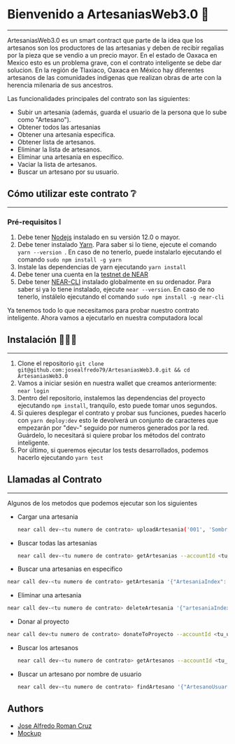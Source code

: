 # Bienvenido a ArtesaniasWeb3.0 📖
---
ArtesaniasWeb3.0 es un smart contract que parte de la idea que los artesanos son
los productores de las artesanias y deben de recibir regalias por la pieza que se vendio
a un precio mayor. En el estado de Oaxaca en Mexico esto es un problema grave, con el contrato inteligente se debe dar solucion.
En la región de Tlaxiaco, Oaxaca en México hay diferentes artesanos de las comunidades indigenas que realizan obras de arte con la herencia milenaria de sus ancestros.

Las funcionalidades principales del contrato son las siguientes:
* Subir un artesania (además, guarda el usuario de la persona que lo sube como "Artesano").
* Obtener todos las artesanias
* Obtener una artesania especifica.
* Obtener lista de artesanos.
* Eliminar la lista de artesanos.
* Eliminar una artesania en específico.
* Vaciar la lista de artesanos.
* Buscar un artesano por su usuario.

## Cómo utilizar este contrato ❔
---
### Pré-requisitos ❕
1. Debe tener [Nodejs](https://nodejs.org/en/) instalado en su versión 12.0 o mayor.
2. Debe tener instalado [Yarn](https://yarnpkg.com/). Para saber si lo tiene, ejecute el comando ```yarn --version ```. En caso de no tenerlo, puede instalarlo ejecutando el comando ```sudo npm install -g yarn```
3. Instale las dependencias de yarn ejecutando ```yarn install```
4. Debe tener una cuenta en la [testnet de NEAR](https://wallet.testnet.near.org/)
5. Debe tener [NEAR-CLI](https://github.com/near/near-cli) instalado globalmente en su ordenador. Para saber si ya lo tiene instalado, ejecute ```near --version```. En caso de no tenerlo, instálelo ejecutando el comando ```sudo npm install -g near-cli``` 

Ya tenemos todo lo que necesitamos para probar nuestro contrato inteligente. Ahora vamos a ejecutarlo en nuestra computadora local

## Instalación 📖🐱‍💻
---
1. Clone el repositorio ```git clone git@github.com:josealfredo79/ArtesaniasWeb3.0.git && cd ArtesaniasWeb3.0```
2. Vamos a iniciar sesión en nuestra wallet que creamos anteriormente: ```near login```
3. Dentro del repositorio, instalemos las dependencias del proyecto ejecutando ```npm install```, tranquilo, esto puede tomar unos segundos.
4. Si quieres desplegar el contrato y probar sus funciones, puedes hacerlo con ```yarn deploy:dev``` esto le devolverá un conjunto de caracteres que empezarán por "dev-" seguido por numeros generados por la red. Guárdelo, lo necesitará si quiere probar los métodos del contrato inteligente.
5. Por último, si queremos ejecutar los tests desarrollados, podemos hacerlo ejecutando ```yarn test```
   
## Llamadas al Contrato 
---
Algunos de los metodos que podemos ejecutar son los siguientes
- Cargar una artesania
  ```bash
  near call dev-<tu numero de contrato> uploadArtesania('001', 'Sombrero','Sombrero de palma', 'https://www.istockphoto.com/es/foto/sombrero-hecho-de-hojas-de-palma-gm500937574-81078667', 'https://ipfs.io/ipfs/bafybeia5khhhukn672acm6sfredqdereor7n7zsoobvrwcqk7rmn6ihffi', '10000000000000000')' --accountId <tu_user.testnet>
  ```
- Buscar todas las artesanias 
  ```bash
  near call dev-<tu numero de contrato> getArtesanias --accountId <tu_user.testnet>
  ```
- Buscar una artesanias en especifico
```bash
near call dev-<tu numero de contrato> getArtesania '{"ArtesaniaIndex": i32}' --accountId <tu_user.testnet>
  ```
- Eliminar una artesania
```bash
near call dev-<tu numero de contrato> deleteArtesania '{"artesaniaIndex": i32}' --accountId <tu_user.testnet>
  ```
- Donar al proyecto 
```bash
near call dev<tu numero de contrato> donateToProyecto --accountId <tu_user.testnet> --amount i32
  ```
- Buscar los artesanos
  ```bash
  near call dev-<tu numero de contrato> getArtesanos --accountId <tu_user.testnet>
    ```
- Buscar un artesano por nombre de usuario 
  ```bash
  near call dev-<tu numero de contrato> findArtesano '{"ArtesanoUsuario": "usuario.testnet"}' --accountId <tu_user.testnet>
    ```

## Authors
- [Jose Alfredo Roman Cruz](https://github.com/josealfredo79)
- [Mockup](https://www.figma.com/proto/ifJ4898YH5KVwDVdyI006M/ArtesaniasWeb3.0-(Community)?node-id=104%3A21&starting-point-node-id=656%3A108)
